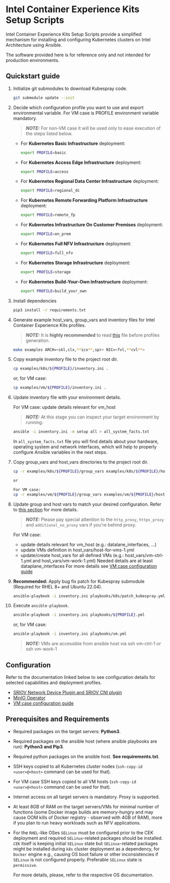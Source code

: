 # Intel Container Experience Kits Setup Scripts

Intel Container Experience Kits Setup Scripts provide a simplified mechanism for installing and configuring Kubernetes clusters on Intel Architecture using Ansible.

The software provided here is for reference only and not intended for production environments.

## Quickstart guide

1. Initialize git submodules to download Kubespray code.

    ```bash
    git submodule update --init
    ```

2. Decide which configuration profile you want to use and export environmental variable.
   For VM case is PROFILE environment variable mandatory.
   > **_NOTE:_** For non-VM case it will be used only to ease execution of the steps listed below.
    - For **Kubernetes Basic Infrastructure** deployment:

        ```bash
        export PROFILE=basic
        ```

    - For **Kubernetes Access Edge Infrastructure** deployment:

        ```bash
        export PROFILE=access
        ```

    - For **Kubernetes Regional Data Center Infrastructure** deployment:

        ```bash
        export PROFILE=regional_dc
        ```

    - For **Kubernetes Remote Forwarding Platform Infrastructure** deployment:

        ```bash
        export PROFILE=remote_fp
        ```

    - For **Kubernetes Infrastructure On Customer Premises** deployment:

        ```bash
        export PROFILE=on_prem
        ```

    - For **Kubernetes Full NFV Infrastructure** deployment:

        ```bash
        export PROFILE=full_nfv
        ```

    - For **Kubernetes Storage Infrastructure** deployment:

        ```bash
        export PROFILE=storage
        ```

    - For **Kubernetes Build-Your-Own Infrastructure** deployment:

        ```bash
        export PROFILE=build_your_own
        ```

3. Install dependencies

   ```bash
   pip3 install -r requirements.txt
   ```

4. Generate example host_vars, group_vars and inventory files for Intel Container Experience Kits profiles.

   > **_NOTE:_** It is **highly recommended** to read [this](docs/generate_profiles.md) file before profiles generation.

    ```bash
    make examples ARCH=<skl,clx,**icx**,spr> NIC=<fvl,**cvl**>
    ```

5. Copy example inventory file to the project root dir.

    ```bash
    cp examples/k8s/${PROFILE}/inventory.ini .
    ```

    or, for VM case:

    ```bash
    cp examples/vm/${PROFILE}/inventory.ini .
    ```

6. Update inventory file with your environment details.

    For VM case: update details relevant for vm_host

    > **_NOTE:_** At this stage you can inspect your target environment by running:

    ```bash
    ansible -i inventory.ini -m setup all > all_system_facts.txt
    ```

    In `all_system_facts.txt` file you will find details about your hardware, operating system and network interfaces, which will help to properly configure Ansible variables in the next steps.

7. Copy group_vars and host_vars directories to the project root dir.

    ```bash
    cp -r examples/k8s/${PROFILE}/group_vars examples/k8s/${PROFILE}/host_vars .

    or

    For VM case:
    cp -r examples/vm/${PROFILE}/group_vars examples/vm/${PROFILE}/host_vars .
    ```

8. Update group and host vars to match your desired configuration. Refer to [this section](#configuration) for more details.

    > **_NOTE:_** Please pay special attention to the `http_proxy`, `https_proxy` and `additional_no_proxy` vars if you're behind proxy.

    For VM case:
    - update details relevant for vm_host (e.g.: datalane_interfaces, ...)
    - update VMs definition in host_vars/host-for-vms-1.yml
    - update/create host_vars for all defined VMs (e.g.: host_vars/vm-ctrl-1.yml and host_vars/vm-work-1.yml)
      Needed details are at least dataplane_interfaces
      For more details see [VM case configuration guide](docs/vm_config_guide.md)

9. **Recommended:** Apply bug fix patch for Kubespray submodule (Required for RHEL 8+ and Ubuntu 22.04).

    ```bash
    ansible-playbook -i inventory.ini playbooks/k8s/patch_kubespray.yml
    ```

10. Execute `ansible-playbook`.

    ```bash
    ansible-playbook -i inventory.ini playbooks/${PROFILE}.yml
    ```

    or, for VM case:

    ```bash
    ansible-playbook -i inventory.ini playbooks/vm.yml
    ```

    > **_NOTE:_** VMs are accessible from ansible host via ssh vm-ctrl-1 or ssh vm-work-1

## Configuration

Refer to the documentation linked below to see configuration details for selected capabilities and deployment profiles.

- [SRIOV Network Device Plugin and SRIOV CNI plugin](docs/sriov.md)
- [MinIO Operator](docs/storage.md)
- [VM case configuration guide](docs/vm_config_guide.md)
## Prerequisites and Requirements

- Required packages on the target servers: **Python3**.
- Required packages on the ansible host (where ansible playbooks are run): **Python3 and Pip3**.
- Required python packages on the ansible host.  **See requirements.txt**.

- SSH keys copied to all Kubernetes cluster nodes (`ssh-copy-id <user>@<host>` command can be used for that).
- For VM case SSH keys copied to all VM hosts (`ssh-copy-id <user>@<host>` command can be used for that).
- Internet access on all target servers is mandatory. Proxy is supported.
- At least 8GB of RAM on the target servers/VMs for minimal number of functions (some Docker image builds are memory-hungry and may cause OOM kills of Docker registry - observed with 4GB of RAM), more if you plan to run heavy workloads such as NFV applications.

- For the `RHEL`-like OSes `SELinux` must be configured prior to the CEK deployment and required `SELinux`-related packages should be installed.
  `CEK` itself is keeping initial `SELinux` state but `SELinux`-related packages might be installed during `k8s` cluster deployment as a dependency, for `Docker` engine e.g.,
  causing OS boot failure or other inconsistencies if `SELinux` is not configured properly.
  Preferable `SELinux` state is `permissive`.

  For more details, please, refer to the respective OS documentation.
